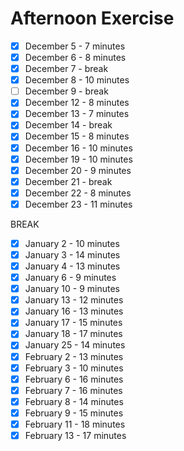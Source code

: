 # Afternoon Exercise

- [x] December 5 - 7 minutes
- [x] December 6 - 8 minutes
- [x] December 7 - break
- [x] December 8 - 10 minutes
- [ ] December 9 - break
- [x] December 12 - 8 minutes
- [x] December 13 - 7 minutes
- [x] December 14 - break
- [x] December 15 - 8 minutes
- [x] December 16 - 10 minutes
- [x] December 19 - 10 minutes
- [x] December 20 - 9 minutes
- [x] December 21 - break
- [x] December 22 - 8 minutes
- [x] December 23 - 11 minutes

BREAK

- [x] January 2 - 10 minutes
- [x] January 3 - 14 minutes
- [x] January 4 - 13 minutes
- [x] January 6 - 9 minutes
- [x] January 10 - 9 minutes
- [x] January 13 - 12 minutes
- [x] January 16 - 13 minutes
- [x] January 17 - 15 minutes
- [x] January 18 - 17 minutes
- [x] January 25 - 14 minutes
- [x] February 2 - 13 minutes
- [x] February 3 - 10 minutes
- [x] February 6 - 16 minutes
- [x] February 7 - 16 minutes
- [x] February 8 - 14 minutes
- [x] February 9 - 15 minutes
- [x] February 11 - 18 minutes
- [x] February 13 - 17 minutes
